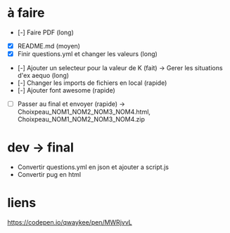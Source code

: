 # à faire
- [-] Faire PDF (long)
- [x] README.md (moyen)
- [x] Finir questions.yml et changer les valeurs (long)
- [-] Ajouter un selecteur pour la valeur de K (fait) -> Gerer les situations d'ex aequo (long)
- [-] Changer les imports de fichiers en local (rapide)
- [-] Ajouter font awesome (rapide)
- [ ] Passer au final et envoyer (rapide) -> Choixpeau_NOM1_NOM2_NOM3_NOM4.html, Choixpeau_NOM1_NOM2_NOM3_NOM4.zip

# dev -> final
- Convertir questions.yml en json et ajouter a script.js
- Convertir pug en html

# liens
https://codepen.io/qwaykee/pen/MWRjvvL